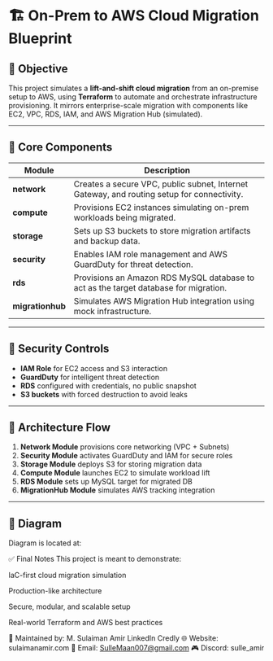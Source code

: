 # 🏗️ On-Prem to AWS Cloud Migration Blueprint

## 📌 Objective
This project simulates a **lift-and-shift cloud migration** from an on-premise setup to AWS, using **Terraform** to automate and orchestrate infrastructure provisioning. It mirrors enterprise-scale migration with components like EC2, VPC, RDS, IAM, and AWS Migration Hub (simulated).

---

## 🔧 Core Components

| Module        | Description |
|---------------|-------------|
| **network**   | Creates a secure VPC, public subnet, Internet Gateway, and routing setup for connectivity. |
| **compute**   | Provisions EC2 instances simulating on-prem workloads being migrated. |
| **storage**   | Sets up S3 buckets to store migration artifacts and backup data. |
| **security**  | Enables IAM role management and AWS GuardDuty for threat detection. |
| **rds**       | Provisions an Amazon RDS MySQL database to act as the target database for migration. |
| **migrationhub** | Simulates AWS Migration Hub integration using mock infrastructure. |

---

## 🔐 Security Controls

- **IAM Role** for EC2 access and S3 interaction  
- **GuardDuty** for intelligent threat detection  
- **RDS** configured with credentials, no public snapshot  
- **S3 buckets** with forced destruction to avoid leaks

---

## 🧩 Architecture Flow

1. **Network Module** provisions core networking (VPC + Subnets)
2. **Security Module** activates GuardDuty and IAM for secure roles
3. **Storage Module** deploys S3 for storing migration data
4. **Compute Module** launches EC2 to simulate workload lift
5. **RDS Module** sets up MySQL target for migrated DB
6. **MigrationHub Module** simulates AWS tracking integration

---

## 📡 Diagram

Diagram is located at:


✅ Final Notes
This project is meant to demonstrate:

IaC-first cloud migration simulation

Production-like architecture

Secure, modular, and scalable setup

Real-world Terraform and AWS best practices

🔗 Maintained by:
M. Sulaiman Amir
LinkedIn
Credly
🌐 Website: sulaimanamir.com
📧 Email: SulleMaan007@gmail.com
🎮 Discord: sulle_amir
